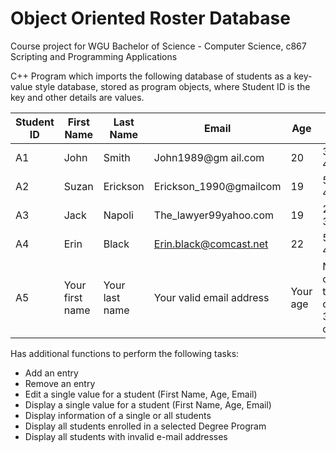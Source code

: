 # Object Oriented Roster Database

Course project for WGU Bachelor of Science - Computer Science, c867 Scripting and Programming Applications 

C++ Program which imports the following database of students as a key-value style database, stored as program objects, where Student ID is the key and other details are values.

| Student ID | First Name      | Last Name      | Email                    | Age      | Days in Course                       | Degree Program |
|------------|-----------------|----------------|--------------------------|----------|--------------------------------------|----------------|
| A1         | John            | Smith          | John1989@gm ail.com      | 20       | 30, 35, 40                           | SECURITY       |
| A2         | Suzan           | Erickson       | Erickson_1990@gmailcom   | 19       | 50, 30, 40                           | NETWORK        |
| A3         | Jack            | Napoli         | The_lawyer99yahoo.com    | 19       | 20, 40, 33                           | SOFTWARE       |
| A4         | Erin            | Black          | Erin.black@comcast.net   | 22       | 50, 58, 40                           | SECURITY       |
| A5         | Your first name | Your last name | Your valid email address | Your age | Number of days to complete 3 courses | SOFTWARE       |

Has additional functions to perform the following tasks:
- Add an entry
- Remove an entry
- Edit a single value for a student (First Name, Age, Email)
- Display a single value for a student (First Name, Age, Email)
- Display information of a single or all students
- Display all students enrolled in a selected Degree Program
- Display all students with invalid e-mail addresses
